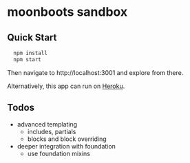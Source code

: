 moonboots sandbox
=================

## Quick Start

```bash
  npm install
  npm start
```

Then navigate to http://localhost:3001 and explore from there.

Alternatively, this app can run on [Heroku](https://devcenter.heroku.com/articles/getting-started-with-nodejs#deploy-your-application-to-heroku).

## Todos

* advanced templating
    * includes, partials
    * blocks and block overriding
* deeper integration with foundation
    * use foundation mixins
